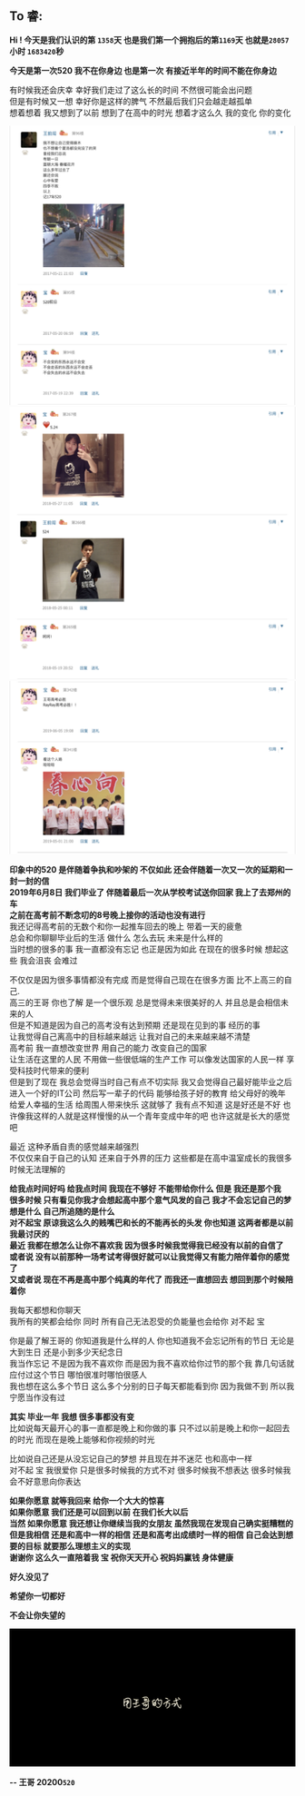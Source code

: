 ## To 睿:

**Hi ! 今天是我们认识的第 ```1358```天 也是我们第一个拥抱后的第```1169```天 也就是```28057```小时 ```1683420```秒**

**今天是第一次520 我不在你身边 也是第一次 有接近半年的时间不能在你身边<br>**

有时候我还会庆幸 幸好我们走过了这么长的时间 不然很可能会出问题<br>
但是有时候又一想 幸好你是这样的脾气 不然最后我们只会越走越孤单<br>
想着想着 我又想到了以前 想到了在高中的时光 想着才这么久 我的变化 你的变化<br>

![20170520](Sources/1.png)
![20180520](Sources/2.png)
![20190520](Sources/3.png)

**印象中的520 是伴随着争执和吵架的 不仅如此 还会伴随着一次又一次的延期和一封一封的信<br>**
**2019年6月8日 我们毕业了 伴随着最后一次从学校考试送你回家 我上了去郑州的车<br>之前在高考前不断念叨的8号晚上接你的活动也没有进行<br>**
我还记得高考前的无数个和你一起推车回去的晚上 带着一天的疲惫<br>总会和你聊聊毕业后的生活 做什么 怎么去玩 未来是什么样的<br>
当时想的很多的事 我一直都没有忘记 也正是因为如此 在现在的很多时候 想起这些 我会沮丧 会难过<br>

不仅仅是因为很多事情都没有完成 而是觉得自己现在在很多方面 比不上高三的自己.<br>
高三的王哥 你也了解 是一个很乐观 总是觉得未来很美好的人 并且总是会相信未来的人<br>
但是不知道是因为自己的高考没有达到预期 还是现在见到的事 经历的事<br>让我觉得自己离高中的目标越来越远 让我对自己的未来越来越不清楚<br>
高考前 我一直想改变世界 用自己的能力 改变自己的国家<br>让生活在这里的人民 不用做一些很低端的生产工作 可以像发达国家的人民一样 享受科技时代带来的便利<br>
但是到了现在 我总会觉得当时自己有点不切实际 我又会觉得自己最好能毕业之后进入一个好的IT公司 然后写一辈子的代码 能够给孩子好的教育 给父母好的晚年 给爱人幸福的生活 给周围人带来快乐
这就够了 我有点不知道 这是好还是不好 也许像我这样的人就是这样慢慢的从一个青年变成中年的吧 也许这就是长大的感觉吧<br>

最近 这种矛盾自责的感觉越来越强烈<br>不仅仅来自于自己的认知 还来自于外界的压力 这些都是在高中温室成长的我很多时候无法理解的<br>

**给我点时间好吗 给我点时间 我现在不够好 不能带给你什么 但是 我还是那个我<br>**
**很多时候 只有看见你我才会想起高中那个意气风发的自己 我才不会忘记自己的梦想是什么 自己所追随的是什么<br>**
**对不起宝 原谅我这么久的贱嘴巴和长的不能再长的头发 你也知道 这两者都是以前我最讨厌的<br>**
**最近 我都在想怎么让你不喜欢我 因为很多时候我觉得我已经没有以前的自信了<br>**
**或者说 没有以前那种一场考试考得很好就可以让我觉得又有能力陪伴着你的感觉了<br>**
**又或者说 现在不再是高中那个纯真的年代了 而我还一直想回去 想回到那个时候陪着你<br>**

我每天都想和你聊天 <br>我所有的笑都会给你 同时 所有自己无法忍受的负能量也会给你 对不起 宝

你是最了解王哥的 你知道我是什么样的人 你也知道我不会忘记所有的节日 无论是大到生日 还是小到多少天纪念日<br>
我当作忘记 不是因为我不喜欢你 而是因为我不喜欢给你过节的那个我 靠几句话就应付过这个节日 哪怕很准时哪怕很感人<br>
我也想在这么多个节日 这么多个分别的日子每天都能看到你 因为我做不到 所以我宁愿当作没有过

**其实 毕业一年 我想 很多事都没有变** <br>比如说每天最开心的事一直都是晚上和你做的事 只不过以前是晚上和你一起回去的时光 而现在是晚上能够和你视频的时光

比如说自己还是从没忘记自己的梦想 并且现在并不迷茫 也和高中一样<br>
对不起 宝 我很爱你 只是很多时候我的方式不对 很多时候我不想表达 很多时候我会不好意思向你表达

**如果你愿意 就等我回来 给你一个大大的惊喜<br>**
**如果你愿意 我们还是可以回到以前 在我们长大以后<br>**
**当然 如果你愿意 我还想让你继续当我的女朋友 虽然我现在发现自己确实挺糟糕的**
**但是我相信 还是和高中一样的相信 还是和高考出成绩时一样的相信 自己会达到想要的目标 就要那么理想主义的实现<br>**
**谢谢你 这么久一直陪着我 宝 祝你天天开心 祝妈妈赢钱 身体健康**

**好久没见了**

**希望你一切都好**

**不会让你失望的**

![202001](Sources/4.png)

**-- 王哥 20200```520```**
